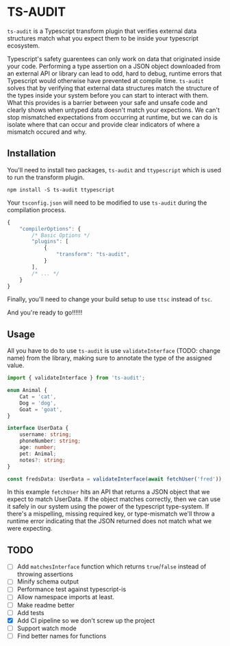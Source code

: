 # TS-AUDIT

`ts-audit` is a Typescript transform plugin that verifies external data
structures match what you expect them to be inside your typescript ecosystem.

Typescript's safety guarentees can only work on data that originated inside your
code. Performing a type assertion on a JSON object downloaded from an external
API or library can lead to odd, hard to debug, runtime errors that Typescript
would otherwise have prevented at compile time. `ts-audit` solves that by
verifying that external data structures match the structure of the types inside
your system before you can start to interact with them. What this provides is a
barrier between your safe and unsafe code and clearly shows when untyped data
doesn't match your expections. We can't stop mismatched expectations from
occurring at runtime, but we can do is isolate where that can occur and provide
clear indicators of where a mismatch occured and why.

## Installation

You'll need to install two packages, `ts-audit` and `ttypescript` which is used
to run the transform plugin.

    npm install -S ts-audit ttypescript

Your `tsconfig.json` will need to be modified to use `ts-audit` during the
compilation process.

```javascript
{
    "compilerOptions": {
        /* Basic Options */
        "plugins": [
            {
                "transform": "ts-audit",
            }
        ],
        /* ... */
    }
}
```

Finally, you'll need to change your build setup to use `ttsc` instead of `tsc`.

And you're ready to go!!!!!!

## Usage

All you have to do to use `ts-audit` is use `validateInterface` (TODO: change
name) from the library, making sure to annotate the type of the assigned value.

```typescript
import { validateInterface } from 'ts-audit';

enum Animal {
    Cat = 'cat',
    Dog = 'dog',
    Goat = 'goat',
}

interface UserData {
    username: string;
    phoneNumber: string;
    age: number;
    pet: Animal;
    notes?: string;
}

const fredsData: UserData = validateInterface(await fetchUser('fred'));
```

In this example `fetchUser` hits an API that returns a JSON object that we
expect to match UserData. If the object matches correctly, then we can use it
safely in our system using the power of the typescript type-system. If there's
a mispelling, missing required key, or type-mismatch we'll throw a runtime error
indicating that the JSON returned does not match what we were expecting.

## TODO

-   [ ] Add `matchesInterface` function which returns `true`/`false` instead of
        throwing assertions
-   [ ] Minify schema output
-   [ ] Performance test against typescript-is
-   [ ] Allow namespace imports at least.
-   [ ] Make readme better
-   [ ] Add tests
-   [x] Add CI pipeline so we don't screw up the project
-   [ ] Support watch mode
-   [ ] Find better names for functions
